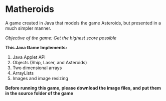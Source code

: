 # Matheroids
A game created in Java that models the game Asteroids, but presented in a much simpler manner. 

*Objective of the game: Get the highest score possible*

**This Java Game Implements:**
1. Java Applet API
2. Objects (Ship, Laser, and Asteroids)
3. Two dimensional arrays
4. ArrayLists
5. Images and image resizing

**Before running this game, please download the image files, and put them in the source folder of the game** 
